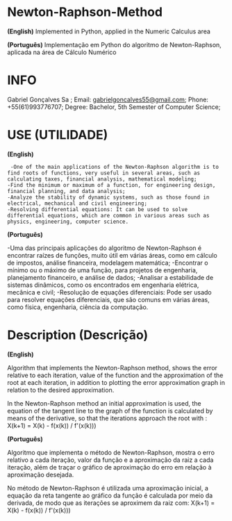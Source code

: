 # Newton-Raphson-Method

**(English)**
   Implemented in Python, applied in the Numeric Calculus area
   
**(Português)**
   Implementação em Python do algoritmo de Newton-Raphson, aplicada na área de Cálculo Numérico 
   
# INFO
Gabriel Gonçalves Sa ;
Email: gabrielgoncalves55@gmail.com;
Phone: +55(61)993776707;
Degree: Bachelor, 5th Semester of Computer Science;

# USE (UTILIDADE)

**(English)**

     -One of the main applications of the Newton-Raphson algorithm is to find roots of functions, very useful in several areas, such as calculating taxes, financial analysis, mathematical modeling;
    -Find the minimum or maximum of a function, for engineering design, financial planning, and data analysis;
    -Analyze the stability of dynamic systems, such as those found in electrical, mechanical and civil engineering;
    -Resolving differential equations: It can be used to solve differential equations, which are common in various areas such as physics, engineering, computer science.
    
**(Português)**

   -Uma das principais aplicações do algoritmo de Newton-Raphson é encontrar raízes de funções, muito útil em várias áreas, como em cálculo de impostos, análise financeira, modelagem matemática;
   -Encontrar o mínimo ou o máximo de uma função, para projetos de engenharia, planejamento financeiro, e análise de dados;
   -Analisar a estabilidade de sistemas dinâmicos, como os encontrados em engenharia elétrica, mecânica e civil;
   -Resolução de equações diferenciais: Pode ser usado para resolver equações diferenciais, que são comuns em várias áreas, como física, engenharia, ciência da computação.


# Description (Descrição)

**(English)**

Algorithm that implements the Newton-Raphson method, shows the error relative to each iteration, value of the function and the approximation of the root at each iteration, in addition to plotting the error approximation graph in relation to the desired approximation.
 
In the Newton-Raphson method an initial approximation is used, the equation of the tangent line to the graph of the function is calculated by means of the derivative,
so that the iterations approach the root with : X(k+1) = X(k) - f(x(k)) / f'(x(k)))

**(Português)**

Algoritmo que implementa o método de Newton-Raphson, mostra o erro relativo a cada iteração, valor da função e a aproximação da raiz a cada iteração, além de traçar o gráfico de aproximação do erro em relação à aproximação desejada.
 
No método de Newton-Raphson é utilizada uma aproximação inicial, a equação da reta tangente ao gráfico da função é calculada por meio da derivada,
de modo que as iterações se aproximem da raiz com: X(k+1) = X(k) - f(x(k)) / f'(x(k)))
